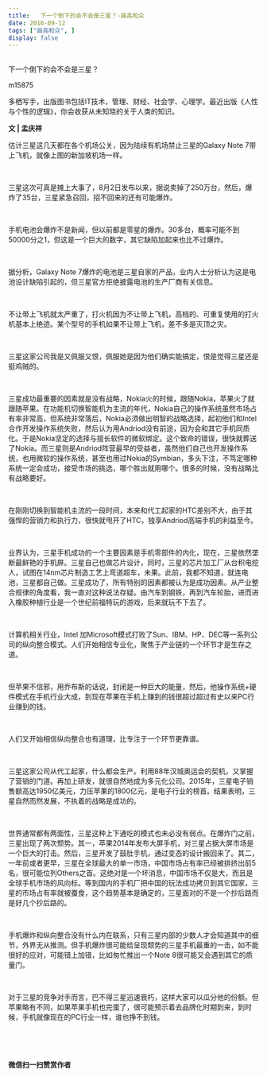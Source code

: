 ```yaml
---
title:   下一个倒下的会不会是三星？-曲高和众
date: 2016-09-12
tags: ["曲高和众", ]
display: false
---
```



## 



下一个倒下的会不会是三星？




m15875




多栖写手，出版图书包括IT技术，管理、财经、社会学、心理学。最近出版《人性与个性的逻辑》，你会收获从未知晓的关于人类的知识。


**文 | 孟庆祥**



估计三星这几天都在各个机场公关，因为陆续有机场禁止三星的Galaxy Note 7带上飞机，就像上图的新加坡机场一样。

&nbsp;

三星这次可真是摊上大事了，8月2日发布以来，据说卖掉了250万台，然后，爆炸了35台，三星紧急召回，招不回来的还有可能爆炸。

&nbsp;

手机电池会爆炸不是新闻，但以前都是零星的爆炸。30多台，概率可能不到50000分之1，但这是一个巨大的数字，其它缺陷加起来也比不过爆炸。

&nbsp;

据分析，Galaxy Note 7爆炸的电池是三星自家的产品，业内人士分析认为这是电池设计缺陷引起的，但三星官方拒绝披露电池的生产厂商有关信息。

&nbsp;

不让带上飞机就太严重了，打火机因为不让带上飞机，高档的、可重复使用的打火机基本上绝迹。某个型号的手机如果不让带上飞机，差不多是灭顶之灾。

&nbsp;

三星这家公司我是又佩服又恨，佩服她是因为他们确实能搞定，恨是觉得三星还是挺鸡贼的。

&nbsp;

三星成功最重要的因素就是没有战略，Nokia火的时候，跟随Nokia，苹果火了就跟随苹果。在功能机切换智能机为主流的年代，Nokia自己的操作系统虽然市场占有率非常高，但系统非常落后，Nokia必须做出明智的战略选择，起初他们和Intel合作开发操作系统失败，然后认为用Andriod没有前途，因为会和其它手机同质化。于是Nokia坚定的选择与擅长软件的微软绑定。这个致命的错误，很快就葬送了Nokia。而三星则是Andriod阵营最早的受益者，虽然他们自己也开发操作系统，也用微软的操作系统，甚至也用过Nokia的Symbian，多头下注，不笃定哪种系统一定会成功，接受市场的挑选，哪个胜出就用哪个。很多的时候，没有战略比有战略要好。

&nbsp;

在刚刚切换到智能机主流的一段时间，本来和代工起家的HTC差别不大，由于其强悍的营销力和执行力，很快就甩开了HTC，独享Andriod高端手机的利益至今。

&nbsp;

业界认为，三星手机成功的一个主要因素是手机零部件的内化，现在，三星依然垄断最鲜艳的手机屏。三星自己也做芯片设计，同时，三星的芯片加工厂从台积电挖人，试图在14nm芯片制造工艺上弯道超车，未果。此前，我都不知道，就连电池，三星都自己做。三星成功了，所有特别的因素都被认为是成功因素。从产业整合规律的角度看，我一直对这种说法存疑。由汽车到钢铁，再到汽车轮胎，进而进入橡胶种植行业是一个世纪前福特玩的游戏，后来就玩不下去了。

&nbsp;

计算机相关行业，Intel 加Microsoft模式打败了Sun、IBM、HP、DEC等一系列公司的纵向整合模式。人们开始相信专业化，聚焦于产业链的一个环节才是生存之道。

&nbsp;

但苹果不信邪，用乔布斯的话说，封闭是一种巨大的能量，然后，他操作系统+硬件模式在手机行业大成，到现在苹果在手机上赚到的钱很超过超过有史以来PC行业赚到的钱。

&nbsp;

人们又开始相信纵向整合也有道理，比专注于一个环节更靠谱。

&nbsp;

三星这家公司从代工起家，什么都会生产。利用88年汉城奥运会的契机，又掌握了营销的门道。再加上研发，就很自然地成为多元化公司。2015年，三星电子销售额高达1950亿美元，力压苹果的1800亿元，是电子行业的榜首。结果表明，三星自然而然发展，不执着的战略是成功的。

&nbsp;

世界通常都有两面性，三星这种上下通吃的模式也未必没有弱点。在爆炸门之前，三星出现了两次颓势。其一，苹果2014年发布大屏手机，对三星占据大屏市场是一个巨大的打击。然后，三星开发了鼓肚手机，通过变态的设计搬回来了。其二，一年前或者更早，三星在全球最大的单一市场，中国市场占有率已经被排挤出前5名，很可能位列Others之首。这绝对是一个坏消息，中国市场不仅是大，而且是全球手机市场的风向标。等到国内的手机厂把中国的玩法成功拷贝到其它国家，三星的市场占有率就被蚕食，这个趋势基本是确定的，三星面对的不是一个抄后路而是好几个抄后路的。

&nbsp;

手机爆炸和纵向整合没有什么内在联系，只有三星内部的少数人才会知道其中的细节，外界无从推测。但手机爆炸很可能给呈现颓势的三星手机最重的一击，如不能很好的应对，可能错上加错，比如匆忙推出一个Note 8很可能又会遇到其它的质量门。

&nbsp;

对于三星的竞争对手而言，巴不得三星迅速衰朽，这样大家可以瓜分他的份额。但苹果略有不同，如果苹果手机也完蛋了，很可能预示着去品牌化时期到来，到时候，手机就像现在的PC行业一样，谁也挣不到钱。

&nbsp;

&nbsp;




**微信扫一扫赞赏作者**